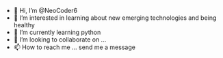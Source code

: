 - 👋 Hi, I’m @NeoCoder6 
- 👀 I’m interested in learning about new emerging technologies and being healthy
- 🌱 I’m currently learning python 
- 💞️ I’m looking to collaborate on ...
- 📫 How to reach me ... send me a message

<!---
NeoCoder6/NeoCoder6 is a ✨ special ✨ repository because its `README.md` (this file) appears on your GitHub profile.
You can click the Preview link to take a look at your changes.
--->
